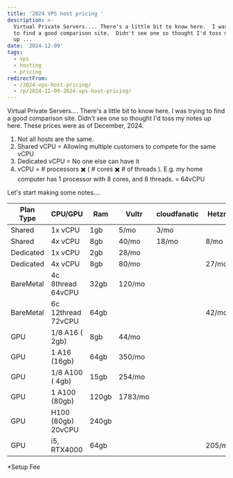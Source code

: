 ```yaml
---
title: '2024 VPS host pricing '
description: >-
  Virtual Private Servers.... There's a little bit to know here.  I was trying
  to find a good comparison site.  Didn't see one so thought I'd toss my notes
  up ...
date: '2024-12-09'
tags: 
  - vps
  - hosting
  - pricing
redirectFrom:
  - /2024-vps-host-pricing/
  - /p/2024-12-09-2024-vps-host-pricing/
---
```


Virtual Private Servers.... There's a little bit to know here.  I was trying to find a good comparison site.  Didn't see one so thought I'd toss my notes up here.   These prices were as of December, 2024.

1. Not all hosts are the same.
2. Shared vCPU = Allowing multiple customers to compete for the same vCPU
3. Dedicated vCPU = No one else can have it
4. vCPU = # processors ✖️ ( # cores ✖️ # of threads ).  E.g. my home computer has 1 processor with 8 cores, and 8 threads.  = 64vCPU

Let's start making some notes....

| Plan Type | CPU/GPU            | Ram   | Vultr   | cloudfanatic | Hetzner | Linode | DO      | IONOS | Hostgater | fly.io  | dreamhost |
| --------- | ------------------ | ----- | ------- | ------------ | ------- | ------ | ------- | ----- | --------- | ------- | --------- |
| Shared    | 1x vCPU            | 1gb   | 5/mo    | 3/mo         |         | 5/mo   | 6/mo    | 2/mo  |           | 6/mo    | 6/mo      |
| Shared    | 4x vCPU            | 8gb   | 40/mo   | 18/mo        | 8/mo    | 48/mo  | 48/mo   | 10/mo |           | 42/mo   | 48/mo     |
| Dedicated | 1x vCPU            | 2gb   | 28/mo   |              |         |        |         |       |           | 31/mo   |           |
| Dedicated | 4x vCPU            | 8gb   | 80/mo   |              | 27/mo   | 72/mo  | 84/mo   | 60/mo | 93/mo     | 124/mo  |           |
| BareMetal | 4c 8thread 64vCPU  | 32gb  | 120/mo  |              |         |        |         |       |           |         |           |
| BareMetal | 6c 12thread 72vCPU | 64gb  |         |              | 42/mo   |        |         |       |           |         |           |
| GPU       | 1/8 A16  ( 2gb)    | 8gb   | 44/mo   |              |         |        |         |       |           |         |           |
| GPU       | 1 A16    (16gb)    | 64gb  | 350/mo  |              |         |        |         |       |           |         |           |
| GPU       | 1/8 A100 ( 4gb)    | 15gb  | 254/mo  |              |         |        |         |       |           |         |           |
| GPU       | 1 A100   (80gb)    | 120gb | 1783/mo |              |         |        |         |       |           | 2604/mo |           |
| GPU       | H100 (80gb) 20vCPU | 240gb |         |              |         |        | 2522/mo |       |           |         |           |
| GPU       | i5, RTX4000        | 64gb  |         |              | 205/mo* | 638/mo |         |       |           |         |           |

\*Setup Fee